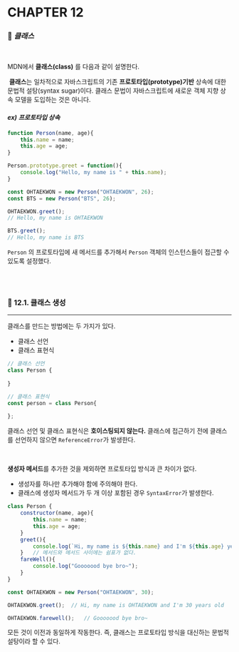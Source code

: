#  CHAPTER 12

###  :pencil: ***클래스***

<br>

MDN에서 **클래스(class)** 를 다음과 같이 설명한다.

​	**클래스**는 일차적으로 자바스크립트의 기존 **프로토타입(prototype)기반** 상속에 대한 문법적 설탕(syntax sugar)이다. 클래스 문법이 자바스크립트에 새로운 객체 지향 상속 모델을 도입하는 것은 아니다.

#### _ex) 프로토타입 상속_

```javascript
function Person(name, age){
    this.name = name;
    this.age = age;
}

Person.prototype.greet = function(){
    console.log("Hello, my name is " + this.name);
}

const OHTAEKWON = new Person("OHTAEKWON", 26);
const BTS = new Person("BTS", 26);

OHTAEKWON.greet();
// Hello, my name is OHTAEKWON

BTS.greet();
// Hello, my name is BTS
```

`Person` 의 프로토타입에 새 메서드를 추가해서 `Person` 객체의 인스턴스들이 접근할 수 있도록 설정했다.

<br>

<br>

### :page_facing_up: 12.1. 클래스 생성

---

클래스를 만드는 방법에는 두 가지가 있다. 

- 클래스 선언
- 클래스 표현식

```javascript
// 클래스 선언
class Person {
    
}

// 클래스 표현식
const person = class Person{
    
};
```

클래스 선언 및 클래스 표현식은 **호이스팅되지 않는다.** 클래스에 접근하기 전에 클래스를 선언하지 않으면 `ReferenceError`가 발생한다.

<br>

**생성자 메서드**를 추가한 것을 제외하면 프로토타입 방식과 큰 차이가 없다. 

- 생성자를 하나만 추가해야 함에 주의해야 한다.
- 클래스에 생성자 메서드가 두 개 이상 포함된 경우 `SyntaxError`가 발생한다.

```javascript
class Person {
    constructor(name, age){
        this.name = name;
        this.age = age;
    }
    greet(){
        console.log(`Hi, my name is ${this.name} and I'm ${this.age} years old`);
    }	// 메서드와 메서드 사이에는 쉼표가 없다.
    fareWell(){
        console.log("Gooooood bye bro~");
    }
}

const OHTAEKWON = new Person("OHTAEKWON", 30);

OHTAEKWON.greet();	// Hi, my name is OHTAEKWON and I'm 30 years old

OHTAEKWON.farewell();	// Gooooood bye bro~
```

모든 것이 이전과 동일하게 작동한다. 즉, 클래스는 프로토타입 방식을 대신하는 문법적 설탕이라 할 수 있다.

<br>

<br>
